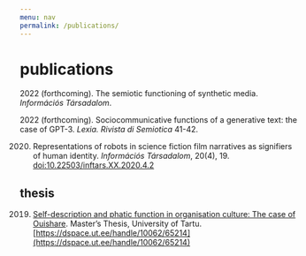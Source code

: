 ```yaml
---
menu: nav
permalink: /publications/
---
```


# publications

2022 (forthcoming). The semiotic functioning of synthetic media. *Információs Társadalom*.

2022 (forthcoming). Sociocommunicative functions of a generative text: the case of GPT-3. *Lexia. Rivista di Semiotica* 41-42.

2020. Representations of robots in science fiction film narratives as signifiers of human identity. *Információs Társadalom*, 20(4), 19. [doi:10.22503/inftars.XX.2020.4.2](https://doi.org/10.22503/inftars.XX.2020.4.2)


## thesis

2019. [Self-description and phatic function in organisation culture: The case of Ouishare](https://dspace.ut.ee/handle/10062/65214). Master’s Thesis, University of Tartu. [https://dspace.ut.ee/handle/10062/65214](https://dspace.ut.ee/handle/10062/65214)